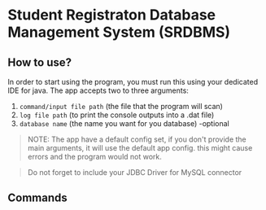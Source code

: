 # Student Registraton Database Management System (SRDBMS)

## How to use?
In order to start using the program, you must run this using your dedicated IDE for java.
The app accepts two to three arguments:

1. `command/input file path` (the file that the program will scan)
2. `log file path` (to print the console outputs into a .dat file)
3. `database name` (the name you want for you database) -optional

> NOTE: The app have a default config set, if you don't provide the main arguments, it will use the default app config.
> this might cause errors and the program would not work.

> Do not forget to include your JDBC Driver for MySQL connector

## Commands
